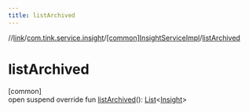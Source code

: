 ```yaml
---
title: listArchived
---
```

//[link](../../../index.html)/[com.tink.service.insight](../index.html)/[[common]InsightServiceImpl](index.html)/[listArchived](list-archived.html)



# listArchived



[common]\
open suspend override fun [listArchived](list-archived.html)(): [List](https://kotlinlang.org/api/latest/jvm/stdlib/kotlin.collections/-list/index.html)&lt;[Insight](../../com.tink.model.insights/[common]-insight/index.html)&gt;




